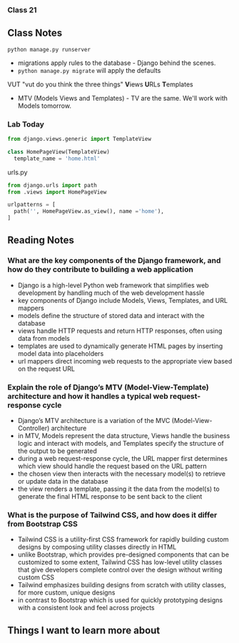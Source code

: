### Class 21


## Class Notes

`python manage.py runserver`
- migrations apply rules to the database - Django behind the scenes.
- `python manage.py migrate` will apply the defaults

VUT "vut do you think the three things"
**V**iews
**U**RLs
**T**emplates
- MTV (Models Views and Templates) - TV are the same. We'll work with Models tomorrow.

### Lab Today

```python
from django.views.generic import TemplateView

class HomePageView(TemplateView)
  template_name = 'home.html'

```

urls.py
```python
from django.urls import path
from .views import HomePageView

urlpatterns = [
  path('', HomePageView.as_view(), name ='home'),
]

```


## Reading Notes

### What are the key components of the Django framework, and how do they contribute to building a web application

- Django is a high-level Python web framework that simplifies web development by handling much of the web development hassle
- key components of Django include Models, Views, Templates, and URL mappers
- models define the structure of stored data and interact with the database
- views handle HTTP requests and return HTTP responses, often using data from models
- templates are used to dynamically generate HTML pages by inserting model data into placeholders
- url mappers direct incoming web requests to the appropriate view based on the request URL

### Explain the role of Django’s MTV (Model-View-Template) architecture and how it handles a typical web request-response cycle

- Django’s MTV architecture is a variation of the MVC (Model-View-Controller) architecture
- in MTV, Models represent the data structure, Views handle the business logic and interact with models, and Templates specify the structure of the output to be generated
- during a web request-response cycle, the URL mapper first determines which view should handle the request based on the URL pattern
- the chosen view then interacts with the necessary model(s) to retrieve or update data in the database
- the view renders a template, passing it the data from the model(s) to generate the final HTML response to be sent back to the client

### What is the purpose of Tailwind CSS, and how does it differ from Bootstrap CSS

- Tailwind CSS is a utility-first CSS framework for rapidly building custom designs by composing utility classes directly in HTML
- unlike Bootstrap, which provides pre-designed components that can be customized to some extent, Tailwind CSS has low-level utility classes that give developers complete control over the design without writing custom CSS
- Tailwind emphasizes building designs from scratch with utility classes, for more custom, unique designs
- in contrast to Bootstrap which is used for quickly prototyping designs with a consistent look and feel across projects

## Things I want to learn more about
